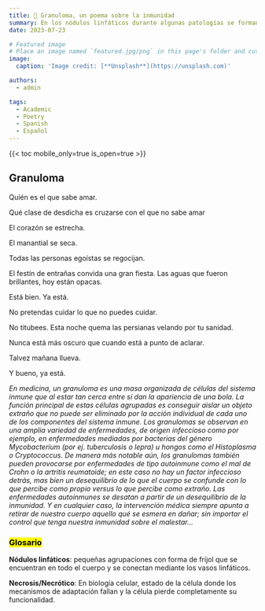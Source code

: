 ```yaml
---
title: 🦠 Granuloma, un poema sobre la inmunidad
summary: En los nódulos linfáticos durante algunas patologías se forman estas estructuras semi-esféricas que mantienen controlada lo que se conoce -en fisiopatología- como noxa. Estas estructuras se denominan granulomas.
date: 2023-07-23

# Featured image
# Place an image named `featured.jpg/png` in this page's folder and customize its options here.
image:
  caption: 'Image credit: [**Unsplash**](https://unsplash.com)'

authors:
  - admin

tags:
  - Academic
  - Poetry
  - Spanish
  - Español
---
```


{{< toc mobile_only=true is_open=true >}}

## Granuloma

[//]: # ([![The template is mobile first with a responsive design to ensure that your site looks stunning on every device.]&#40;https://raw.githubusercontent.com/wowchemy/wowchemy-hugo-modules/main/starters/academic/preview.png&#41;]&#40;https://hugoblox.com&#41;)

Quién es el que sabe amar.

Qué clase de desdicha es cruzarse con el que no sabe amar

El corazón se estrecha. 

El manantial se seca. 

Todas las personas egoístas se regocijan. 

El festín de entrañas convida una gran fiesta. Las aguas que fueron brillantes, hoy están opacas.

Está bien. Ya está.

No pretendas cuidar lo que no puedes cuidar.

No titubees. Esta noche quema las persianas velando por tu sanidad.

Nunca está más oscuro que cuando está a punto de aclarar.

Talvez mañana llueva.

Y bueno, ya está.

_En medicina, un granuloma es una masa organizada de células del sistema inmune que al estar tan cerca entre sí dan la apariencia de una bola. La función principal de estas células agrupadas es conseguir aislar un objeto extraño que no puede ser eliminado por la acción individual de cada uno de los componentes del sistema inmune. Los granulomas se observan en una amplia variedad de enfermedades, de origen infeccioso como por ejemplo, en enfermedades mediadas por bacterias del género Mycobacterium (por ej. tuberculosis o lepra) u hongos como el Histoplasma o Cryptococcus. De manera más notable aún, los granulomas también pueden provocarse por enfermedades de tipo autoinmune como el mal de Crohn o la artritis reumatoide; en este caso no hay un factor infeccioso detrás, mas bien un desequilibrio de lo que el cuerpo se confunde con lo que percibe como propio versus lo que percibe como extraño. Las enfermedades autoinmunes se desatan a partir de un desequilibrio de la inmunidad. Y en cualquier caso, la intervención médica siempre apunta a retirar de nuestro cuerpo aquello qué se esmera en dañar; sin importar el control que tenga nuestra inmunidad sobre el malestar…_ 

### <mark>Glosario</mark>

**Nódulos linfáticos**: pequeñas agrupaciones con forma de frijol que se encuentran en todo el cuerpo y se conectan mediante los vasos linfáticos.

**Necrosis/Necrótico**: En biología celular, estado de la célula donde los mecanismos de adaptación fallan y la célula pierde completamente su funcionalidad.
